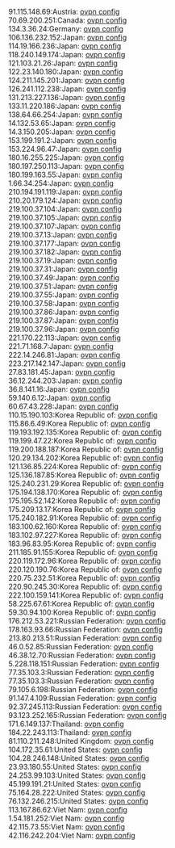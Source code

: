 91.115.148.69:Austria: [ovpn config](vpn/91_115_148_69.ovpn)  
70.69.200.251:Canada: [ovpn config](vpn/70_69_200_251.ovpn)  
134.3.36.24:Germany: [ovpn config](vpn/134_3_36_24.ovpn)  
106.136.232.152:Japan: [ovpn config](vpn/106_136_232_152.ovpn)  
114.19.166.236:Japan: [ovpn config](vpn/114_19_166_236.ovpn)  
118.240.149.174:Japan: [ovpn config](vpn/118_240_149_174.ovpn)  
121.103.21.26:Japan: [ovpn config](vpn/121_103_21_26.ovpn)  
122.23.140.180:Japan: [ovpn config](vpn/122_23_140_180.ovpn)  
124.211.145.201:Japan: [ovpn config](vpn/124_211_145_201.ovpn)  
126.241.112.238:Japan: [ovpn config](vpn/126_241_112_238.ovpn)  
131.213.227.136:Japan: [ovpn config](vpn/131_213_227_136.ovpn)  
133.11.220.186:Japan: [ovpn config](vpn/133_11_220_186.ovpn)  
138.64.66.254:Japan: [ovpn config](vpn/138_64_66_254.ovpn)  
14.132.53.65:Japan: [ovpn config](vpn/14_132_53_65.ovpn)  
14.3.150.205:Japan: [ovpn config](vpn/14_3_150_205.ovpn)  
153.199.191.2:Japan: [ovpn config](vpn/153_199_191_2.ovpn)  
153.224.96.47:Japan: [ovpn config](vpn/153_224_96_47.ovpn)  
180.16.255.225:Japan: [ovpn config](vpn/180_16_255_225.ovpn)  
180.197.250.113:Japan: [ovpn config](vpn/180_197_250_113.ovpn)  
180.199.163.55:Japan: [ovpn config](vpn/180_199_163_55.ovpn)  
1.66.34.254:Japan: [ovpn config](vpn/1_66_34_254.ovpn)  
210.194.191.119:Japan: [ovpn config](vpn/210_194_191_119.ovpn)  
210.20.179.124:Japan: [ovpn config](vpn/210_20_179_124.ovpn)  
219.100.37.104:Japan: [ovpn config](vpn/219_100_37_104.ovpn)  
219.100.37.105:Japan: [ovpn config](vpn/219_100_37_105.ovpn)  
219.100.37.107:Japan: [ovpn config](vpn/219_100_37_107.ovpn)  
219.100.37.13:Japan: [ovpn config](vpn/219_100_37_13.ovpn)  
219.100.37.177:Japan: [ovpn config](vpn/219_100_37_177.ovpn)  
219.100.37.182:Japan: [ovpn config](vpn/219_100_37_182.ovpn)  
219.100.37.19:Japan: [ovpn config](vpn/219_100_37_19.ovpn)  
219.100.37.31:Japan: [ovpn config](vpn/219_100_37_31.ovpn)  
219.100.37.49:Japan: [ovpn config](vpn/219_100_37_49.ovpn)  
219.100.37.51:Japan: [ovpn config](vpn/219_100_37_51.ovpn)  
219.100.37.55:Japan: [ovpn config](vpn/219_100_37_55.ovpn)  
219.100.37.58:Japan: [ovpn config](vpn/219_100_37_58.ovpn)  
219.100.37.86:Japan: [ovpn config](vpn/219_100_37_86.ovpn)  
219.100.37.87:Japan: [ovpn config](vpn/219_100_37_87.ovpn)  
219.100.37.96:Japan: [ovpn config](vpn/219_100_37_96.ovpn)  
221.170.22.113:Japan: [ovpn config](vpn/221_170_22_113.ovpn)  
221.71.168.7:Japan: [ovpn config](vpn/221_71_168_7.ovpn)  
222.14.246.81:Japan: [ovpn config](vpn/222_14_246_81.ovpn)  
223.217.142.147:Japan: [ovpn config](vpn/223_217_142_147.ovpn)  
27.83.181.45:Japan: [ovpn config](vpn/27_83_181_45.ovpn)  
36.12.244.203:Japan: [ovpn config](vpn/36_12_244_203.ovpn)  
36.8.141.16:Japan: [ovpn config](vpn/36_8_141_16.ovpn)  
59.140.6.12:Japan: [ovpn config](vpn/59_140_6_12.ovpn)  
60.67.43.228:Japan: [ovpn config](vpn/60_67_43_228.ovpn)  
110.15.190.103:Korea Republic of: [ovpn config](vpn/110_15_190_103.ovpn)  
115.86.6.49:Korea Republic of: [ovpn config](vpn/115_86_6_49.ovpn)  
119.193.192.135:Korea Republic of: [ovpn config](vpn/119_193_192_135.ovpn)  
119.199.47.22:Korea Republic of: [ovpn config](vpn/119_199_47_22.ovpn)  
119.200.188.187:Korea Republic of: [ovpn config](vpn/119_200_188_187.ovpn)  
120.29.134.202:Korea Republic of: [ovpn config](vpn/120_29_134_202.ovpn)  
121.136.85.224:Korea Republic of: [ovpn config](vpn/121_136_85_224.ovpn)  
125.136.187.85:Korea Republic of: [ovpn config](vpn/125_136_187_85.ovpn)  
125.240.231.29:Korea Republic of: [ovpn config](vpn/125_240_231_29.ovpn)  
175.194.138.170:Korea Republic of: [ovpn config](vpn/175_194_138_170.ovpn)  
175.195.52.142:Korea Republic of: [ovpn config](vpn/175_195_52_142.ovpn)  
175.209.13.17:Korea Republic of: [ovpn config](vpn/175_209_13_17.ovpn)  
175.240.182.91:Korea Republic of: [ovpn config](vpn/175_240_182_91.ovpn)  
183.100.62.160:Korea Republic of: [ovpn config](vpn/183_100_62_160.ovpn)  
183.102.97.227:Korea Republic of: [ovpn config](vpn/183_102_97_227.ovpn)  
183.96.83.95:Korea Republic of: [ovpn config](vpn/183_96_83_95.ovpn)  
211.185.91.155:Korea Republic of: [ovpn config](vpn/211_185_91_155.ovpn)  
220.119.172.96:Korea Republic of: [ovpn config](vpn/220_119_172_96.ovpn)  
220.120.190.76:Korea Republic of: [ovpn config](vpn/220_120_190_76.ovpn)  
220.75.232.51:Korea Republic of: [ovpn config](vpn/220_75_232_51.ovpn)  
220.90.245.30:Korea Republic of: [ovpn config](vpn/220_90_245_30.ovpn)  
222.100.159.141:Korea Republic of: [ovpn config](vpn/222_100_159_141.ovpn)  
58.225.67.61:Korea Republic of: [ovpn config](vpn/58_225_67_61.ovpn)  
59.30.94.100:Korea Republic of: [ovpn config](vpn/59_30_94_100.ovpn)  
176.212.53.221:Russian Federation: [ovpn config](vpn/176_212_53_221.ovpn)  
178.163.93.66:Russian Federation: [ovpn config](vpn/178_163_93_66.ovpn)  
213.80.213.51:Russian Federation: [ovpn config](vpn/213_80_213_51.ovpn)  
46.0.52.85:Russian Federation: [ovpn config](vpn/46_0_52_85.ovpn)  
46.38.12.70:Russian Federation: [ovpn config](vpn/46_38_12_70.ovpn)  
5.228.118.151:Russian Federation: [ovpn config](vpn/5_228_118_151.ovpn)  
77.35.103.3:Russian Federation: [ovpn config](vpn/77_35_103_3.ovpn)  
77.35.103.3:Russian Federation: [ovpn config](vpn/77_35_103_3.ovpn)  
79.105.6.198:Russian Federation: [ovpn config](vpn/79_105_6_198.ovpn)  
91.147.4.109:Russian Federation: [ovpn config](vpn/91_147_4_109.ovpn)  
92.37.245.113:Russian Federation: [ovpn config](vpn/92_37_245_113.ovpn)  
93.123.252.165:Russian Federation: [ovpn config](vpn/93_123_252_165.ovpn)  
171.6.149.137:Thailand: [ovpn config](vpn/171_6_149_137.ovpn)  
184.22.243.113:Thailand: [ovpn config](vpn/184_22_243_113.ovpn)  
81.110.211.248:United Kingdom: [ovpn config](vpn/81_110_211_248.ovpn)  
104.172.35.61:United States: [ovpn config](vpn/104_172_35_61.ovpn)  
104.28.246.148:United States: [ovpn config](vpn/104_28_246_148.ovpn)  
23.93.180.55:United States: [ovpn config](vpn/23_93_180_55.ovpn)  
24.253.99.103:United States: [ovpn config](vpn/24_253_99_103.ovpn)  
45.199.191.21:United States: [ovpn config](vpn/45_199_191_21.ovpn)  
75.164.28.222:United States: [ovpn config](vpn/75_164_28_222.ovpn)  
76.132.246.215:United States: [ovpn config](vpn/76_132_246_215.ovpn)  
113.167.86.62:Viet Nam: [ovpn config](vpn/113_167_86_62.ovpn)  
1.54.181.252:Viet Nam: [ovpn config](vpn/1_54_181_252.ovpn)  
42.115.73.55:Viet Nam: [ovpn config](vpn/42_115_73_55.ovpn)  
42.116.242.204:Viet Nam: [ovpn config](vpn/42_116_242_204.ovpn)  
